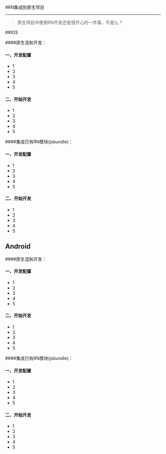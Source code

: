 #RN集成到原生项目
***
> 原生项目中使用RN开发还是很开心的一件事，不是么？

##IOS

####原生混和开发：
#### 一、开发配置

- 1
- 2
- 3
- 4
- 5 

#### 二、开始开发

- 1
- 2
- 3
- 4
- 5 

####集成已有RN模块(jsbundle)：
#### 一、开发配置

- 1
- 2
- 3
- 4
- 5 

#### 二、开始开发

- 1
- 2
- 3
- 4
- 5 

## Android

####原生混和开发：
#### 一、开发配置

- 1
- 2
- 3
- 4
- 5 

#### 二、开始开发

- 1
- 2
- 3
- 4
- 5 

####集成已有RN模块(jsbundle)：
#### 一、开发配置

- 1
- 2
- 3
- 4
- 5 

#### 二、开始开发

- 1
- 2
- 3
- 4
- 5
